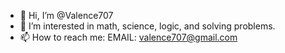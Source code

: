 - 👋 Hi, I’m @Valence707
- 👀 I’m interested in math, science, logic, and solving problems.
- 📫 How to reach me: EMAIL: valence707@gmail.com

<!---
Valence707/Valence707 is a ✨ special ✨ repository because its `README.md` (this file) appears on your GitHub profile.
You can click the Preview link to take a look at your changes.
--->
